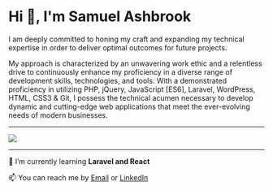 <h1>Hi 👋, I'm Samuel Ashbrook</h1>
<p>I am deeply committed to honing my craft and expanding my technical expertise in order to deliver optimal outcomes for future projects.

My approach is characterized by an unwavering work ethic and a relentless drive to continuously enhance my proficiency in a diverse range of development skills, technologies, and tools. With a demonstrated proficiency in utilizing PHP, jQuery, JavaScript [ES6], Laravel, WordPress, HTML, CSS3 & Git, I possess the technical acumen necessary to develop dynamic and cutting-edge web applications that meet the ever-evolving needs of modern businesses.</p>

---

<p><img src="https://github-readme-stats-sigma-five.vercel.app/api?username=samuelashbrook&show_icons=true&theme=dark&count_private=true"></p>

---

🌱 I’m currently learning **Laravel and React**

📫 You can reach me by <a href= "mailto:info@samuelashbrook.com">Email</a> or <a href= "https://www.linkedin.com/in/samuelashbrook/">LinkedIn</a>

<!--
**SamuelAshbrook/SamuelAshbrook** is a ✨ _special_ ✨ repository because its `README.md` (this file) appears on your GitHub profile.

Here are some ideas to get you started:

- 🔭 I’m currently working on ...
- 🌱 I’m currently learning ...
- 👯 I’m looking to collaborate on ...
- 🤔 I’m looking for help with ...
- 💬 Ask me about ...
- 📫 How to reach me: ...
- 😄 Pronouns: ...
- ⚡ Fun fact: ...
-->
